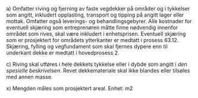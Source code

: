 a) Omfatter riving og fjerning av faste vegdekker på områder og i tykkelser som angitt, inkludert opplasting, transport og tipping på angitt lager eller mottak. Omfatter også leverings- og behandlingsgebyrer.
Alle kostnader for eventuell skjæring som entreprenøren måtte finne nødvendig innenfor området som rives, skal være inkludert i enhetsprisen. Eventuell skjæring som er prosjektert for områdets ytterkanter er medtatt i prosess 63.12.
Skjæring, fylling og vegfundament som skal fjernes dypere enn til underkant dekke er medtatt i hovedprosess 2.

c) Riving skal utføres i hele dekkets tykkelse eller i dybde som angitt i *den spesielle beskrivelsen*. Revet dekkemateriale skal ikke blandes eller tilsøles med annen masse.

x) Mengden måles som prosjektert areal. Enhet: m2

